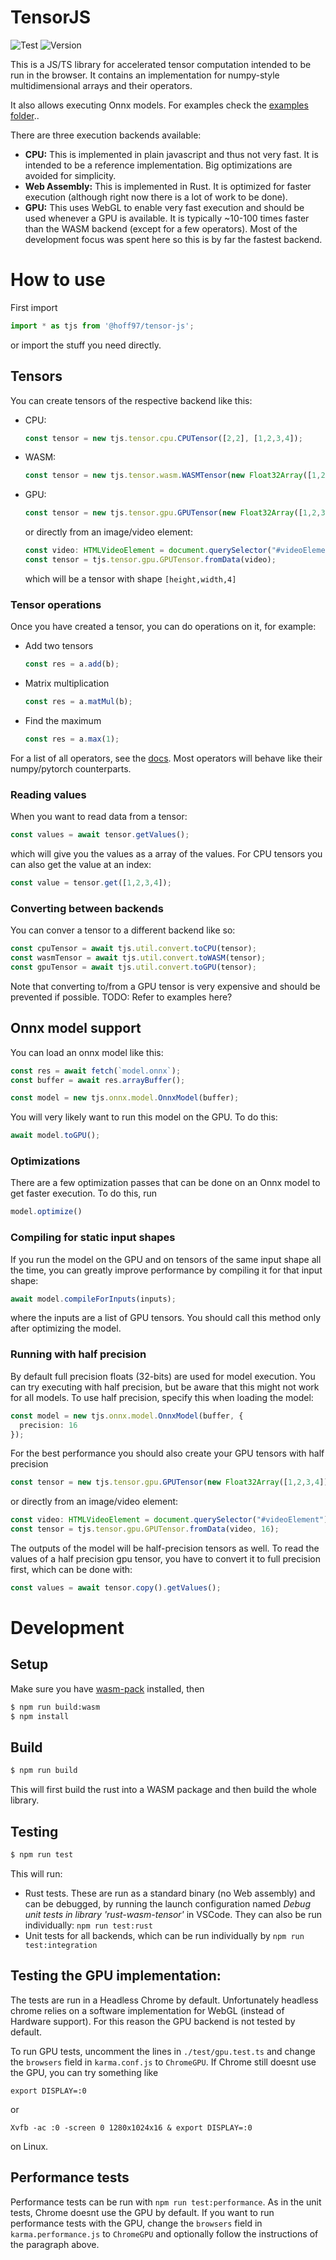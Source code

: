 # TensorJS

![Test](https://github.com/Hoff97/tensorjs/workflows/Test/badge.svg?branch=develop)
![Version](https://img.shields.io/npm/v/@hoff97/tensor-js)

This is a JS/TS library for accelerated tensor computation intended to be
run in the browser. It contains an implementation for numpy-style
multidimensional arrays and their operators.

It also allows executing Onnx models. For examples check the [examples folder](https://github.com/Hoff97/tensorjs/tree/master/examples/)..

There are three execution backends available:
- **CPU:** This is implemented in plain javascript and thus
  not very fast. It is intended to be a reference implementation. Big optimizations are avoided for simplicity.
- **Web Assembly:** This is implemented in Rust. It is
  optimized for faster execution (although right now
  there is a lot of work to be done).
- **GPU:** This uses WebGL to enable very fast execution and
  should be used whenever a GPU is available. It is typically
  ~10-100 times faster than the WASM backend (except for
  a few operators). Most of the development focus was spent here
  so this is by far the fastest backend.

# How to use

First import
```typescript
import * as tjs from '@hoff97/tensor-js';
```
or import the stuff you need directly.

## Tensors

You can create tensors of the respective backend like this:
- CPU:
  ```typescript
  const tensor = new tjs.tensor.cpu.CPUTensor([2,2], [1,2,3,4]);
  ```
- WASM:
  ```typescript
  const tensor = new tjs.tensor.wasm.WASMTensor(new Float32Array([1,2,3,4]), [2,2]);
  ```
- GPU:
  ```typescript
  const tensor = new tjs.tensor.gpu.GPUTensor(new Float32Array([1,2,3,4]), [2,2]);
  ```
  or directly from an image/video element:
  ```typescript
  const video: HTMLVideoElement = document.querySelector("#videoElement");
  const tensor = tjs.tensor.gpu.GPUTensor.fromData(video);
  ```
  which will be a tensor with shape `[height,width,4]`

### Tensor operations

Once you have created a tensor, you can do operations on it, for example:
- Add two tensors
  ```typescript
  const res = a.add(b);
  ```
- Matrix multiplication
  ```typescript
  const res = a.matMul(b);
  ```
- Find the maximum
  ```typescript
  const res = a.max(1);
  ```

For a list of all operators, see the [docs](https://hoff97.github.io/tensorjs/classes/tensor.html).
Most operators will behave like their numpy/pytorch counterparts.

### Reading values

When you want to read data from a tensor:
```typescript
const values = await tensor.getValues();
```
which will give you the values as a array of the values.
For CPU tensors you can also get the value at an index:
```typescript
const value = tensor.get([1,2,3,4]);
```

### Converting between backends

You can conver a tensor to a different backend like so:

```typescript
const cpuTensor = await tjs.util.convert.toCPU(tensor);
const wasmTensor = await tjs.util.convert.toWASM(tensor);
const gpuTensor = await tjs.util.convert.toGPU(tensor);
```

Note that converting to/from a GPU tensor is very expensive and should
be prevented if possible.
TODO: Refer to examples here?


## Onnx model support

You can load an onnx model like this:
```typescript
const res = await fetch(`model.onnx`);
const buffer = await res.arrayBuffer();

const model = new tjs.onnx.model.OnnxModel(buffer);
```

You will very likely want to run this model on the GPU. To do this:
```typescript
await model.toGPU();
```

### Optimizations

There are a few optimization passes that can be done on an Onnx model to get faster execution.
To do this, run
```typescript
model.optimize()
```

### Compiling for static input shapes

If you run the model on the GPU and on tensors of the same input shape all the time, you can greatly improve
performance by compiling it for that input shape:
```typescript
await model.compileForInputs(inputs);
```
where the inputs are a list of GPU tensors. You should call this method only after optimizing the model.

### Running with half precision

By default full precision floats (32-bits) are used for model execution. You can try executing with
half precision, but be aware that this might not work for all models.
To use half precision, specify this when loading the model:
```typescript
const model = new tjs.onnx.model.OnnxModel(buffer, {
  precision: 16
});
```
For the best performance you should also create your GPU tensors with half precision
```typescript
const tensor = new tjs.tensor.gpu.GPUTensor(new Float32Array([1,2,3,4]), [2,2], 16);
```
or directly from an image/video element:
```typescript
const video: HTMLVideoElement = document.querySelector("#videoElement");
const tensor = tjs.tensor.gpu.GPUTensor.fromData(video, 16);
```

The outputs of the model will be half-precision tensors as well.
To read the values of a half precision gpu tensor, you have to convert
it to full precision first, which can be done with:
```typescript
const values = await tensor.copy().getValues();
```


# Development

## Setup

Make sure you have [wasm-pack](https://github.com/rustwasm/wasm-pack) installed, then

```sh
$ npm run build:wasm
$ npm install
```

## Build

```sh
$ npm run build
```

This will first build the rust into a WASM package and
then build the whole library.

## Testing

```sh
$ npm run test
```

This will run:
- Rust tests. These are run as a standard binary (no
  Web assembly) and can be debugged, by running
  the launch configuration named *Debug unit tests in library 'rust-wasm-tensor'* in VSCode.
  They can also be run individually: `npm run test:rust`
- Unit tests for all backends, which can be run individually
  by `npm run test:integration`

## Testing the GPU implementation:

The tests are run in a Headless Chrome by default.
Unfortunately headless chrome relies on a software
implementation for WebGL (instead of Hardware support).
For this reason the GPU backend is not tested by default.

To run GPU tests, uncomment the lines in `./test/gpu.test.ts` and
change the `browsers` field in `karma.conf.js` to `ChromeGPU`.
If Chrome still doesnt use the GPU, you can try something
like

`export DISPLAY=:0`

or

`Xvfb -ac :0 -screen 0 1280x1024x16 & export DISPLAY=:0`

on Linux.

## Performance tests

Performance tests can be run with `npm run test:performance`.
As in the unit tests, Chrome doesnt use the GPU by default.
If you want to run performance tests with the GPU,
change the `browsers` field in `karma.performance.js` to `ChromeGPU` and
optionally follow the instructions of the paragraph above.